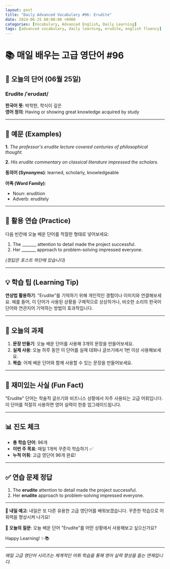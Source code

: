 ```yaml
---
layout: post
title: "Daily Advanced Vocabulary #96: Erudite"
date: 2024-06-25 00:00:00 +0900
categories: [Vocabulary, Advanced English, Daily Learning]
tags: [advanced vocabulary, daily learning, erudite, english fluency]
---
```


# 📚 **매일 배우는 고급 영단어 #96**

## 🌟 **오늘의 단어 (06월 25일)**

### **Erudite** /ˈerʊdaɪt/

**한국어 뜻**: 박학한, 학식이 깊은  
**영어 정의**: Having or showing great knowledge acquired by study

<!--more-->

---

## 📖 **예문 (Examples)**

**1.** *The professor's erudite lecture covered centuries of philosophical thought.*

**2.** *His erudite commentary on classical literature impressed the scholars.*

**동의어 (Synonyms)**: learned, scholarly, knowledgeable

**어족 (Word Family)**:
- Noun: erudition
- Adverb: eruditely

---

## 🎯 **활용 연습 (Practice)**

다음 빈칸에 오늘 배운 단어를 적절한 형태로 넣어보세요:

1. The _______ attention to detail made the project successful.
2. Her _______ approach to problem-solving impressed everyone.

*(정답은 포스트 하단에 있습니다)*

---

## 💡 **학습 팁 (Learning Tip)**

**연상법 활용하기**: "Erudite"를 기억하기 위해 개인적인 경험이나 이미지와 연결해보세요. 
예를 들어, 이 단어가 사용된 상황을 구체적으로 상상하거나, 비슷한 소리의 한국어 단어와 연관지어 기억하는 방법이 효과적입니다.

---

## 📝 **오늘의 과제**

1. **문장 만들기**: 오늘 배운 단어를 사용해 3개의 문장을 만들어보세요.
2. **실제 사용**: 오늘 하루 동안 이 단어를 실제 대화나 글쓰기에서 1번 이상 사용해보세요.
3. **복습**: 어제 배운 단어와 함께 사용할 수 있는 문장을 만들어보세요.

---

## 🎲 **재미있는 사실 (Fun Fact)**

"Erudite" 단어는 학술적 글쓰기와 비즈니스 상황에서 자주 사용되는 고급 어휘입니다. 이 단어를 적절히 사용하면 영어 실력이 한층 업그레이드됩니다.

---

## 📊 **진도 체크**

- **총 학습 단어**: 96개
- **이번 주 목표**: 매일 1개씩 꾸준히 학습하기 ✅
- **누적 어휘**: 고급 영단어 96개 완료!

---

## ✅ **연습 문제 정답**

1. The **erudite** attention to detail made the project successful.
2. Her **erudite** approach to problem-solving impressed everyone.

---

**🎯 내일 예고**: 내일은 또 다른 유용한 고급 영단어를 배워보겠습니다. 꾸준한 학습으로 어휘력을 향상시켜 나가요!

**💭 오늘의 질문**: 오늘 배운 단어 "Erudite"를 어떤 상황에서 사용해보고 싶으신가요? 

Happy Learning! ✨📚

---

*매일 고급 영단어 시리즈는 체계적인 어휘 학습을 통해 영어 실력 향상을 돕는 연재입니다.*
